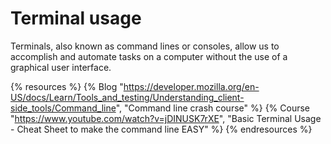 # Terminal usage

Terminals, also known as command lines or consoles, allow us to accomplish and automate tasks on a computer without the use of a graphical user interface.

{% resources %}
  {% Blog "https://developer.mozilla.org/en-US/docs/Learn/Tools_and_testing/Understanding_client-side_tools/Command_line", "Command line crash course" %}
  {% Course "https://www.youtube.com/watch?v=jDINUSK7rXE", "Basic Terminal Usage - Cheat Sheet to make the command line EASY" %}
{% endresources %}
